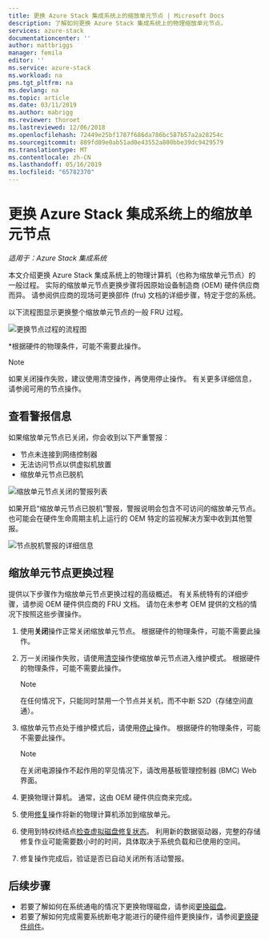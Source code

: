 ```yaml
---
title: 更换 Azure Stack 集成系统上的缩放单元节点 | Microsoft Docs
description: 了解如何更换 Azure Stack 集成系统上的物理缩放单元节点。
services: azure-stack
documentationcenter: ''
author: mattbriggs
manager: femila
editor: ''
ms.service: azure-stack
ms.workload: na
pms.tgt_pltfrm: na
ms.devlang: na
ms.topic: article
ms.date: 03/11/2019
ms.author: mabrigg
ms.reviewer: thoroet
ms.lastreviewed: 12/06/2018
ms.openlocfilehash: 72449e25bf1787f686da786bc587b57a2a28254c
ms.sourcegitcommit: 889fd09e0ab51ad0e43552a800bbe39dc9429579
ms.translationtype: MT
ms.contentlocale: zh-CN
ms.lasthandoff: 05/16/2019
ms.locfileid: "65782370"
---
```

# <a name="replace-a-scale-unit-node-on-an-azure-stack-integrated-system"></a>更换 Azure Stack 集成系统上的缩放单元节点

*适用于：Azure Stack 集成系统*

本文介绍更换 Azure Stack 集成系统上的物理计算机（也称为缩放单元节点）的一般过程。 实际的缩放单元节点更换步骤将因原始设备制造商 (OEM) 硬件供应商而异。 请参阅供应商的现场可更换部件 (fru) 文档的详细步骤，特定于您的系统。

以下流程图显示更换整个缩放单元节点的一般 FRU 过程。

![更换节点过程的流程图](media/azure-stack-replace-node/replacenodeflow.png)

*根据硬件的物理条件，可能不需要此操作。

> [!Note]  
> 如果关闭操作失败，建议使用清空操作，再使用停止操作。 有关更多详细信息，请参阅可用的节点操作。  

## <a name="review-alert-information"></a>查看警报信息

如果缩放单元节点已关闭，你会收到以下严重警报：

- 节点未连接到网络控制器
- 无法访问节点以供虚拟机放置
- 缩放单元节点已脱机

![缩放单元节点关闭的警报列表](media/azure-stack-replace-node/nodedownalerts.png)

如果开启“缩放单元节点已脱机”警报，警报说明会包含不可访问的缩放单元节点。 也可能会在硬件生命周期主机上运行的 OEM 特定的监视解决方案中收到其他警报。

![节点脱机警报的详细信息](media/azure-stack-replace-node/nodeoffline.png)

## <a name="scale-unit-node-replacement-process"></a>缩放单元节点更换过程

提供以下步骤作为缩放单元节点更换过程的高级概述。 有关系统特有的详细步骤，请参阅 OEM 硬件供应商的 FRU 文档。 请勿在未参考 OEM 提供的文档的情况下按照这些步骤操作。

1. 使用**关闭**操作正常关闭缩放单元节点。 根据硬件的物理条件，可能不需要此操作。 

2. 万一关闭操作失败，请使用[清空](azure-stack-node-actions.md#drain)操作使缩放单元节点进入维护模式。 根据硬件的物理条件，可能不需要此操作。

   > [!NOTE]  
   > 在任何情况下，只能同时禁用一个节点并关机，而不中断 S2D（存储空间直通）。

3. 缩放单元节点处于维护模式后，请使用[停止](azure-stack-node-actions.md#stop)操作。 根据硬件的物理条件，可能不需要此操作。

   > [!NOTE]  
   > 在关闭电源操作不起作用的罕见情况下，请改用基板管理控制器 (BMC) Web 界面。

4. 更换物理计算机。 通常，这由 OEM 硬件供应商来完成。
5. 使用[修复](azure-stack-node-actions.md#repair)操作将新的物理计算机添加到缩放单元。
6. 使用到特权终结点[检查虚拟磁盘修复状态](azure-stack-replace-disk.md#check-the-status-of-virtual-disk-repair)。 利用新的数据驱动器，完整的存储修复作业可能需要数小时的时间，具体取决于系统负载和已使用的空间。
7. 修复操作完成后，验证是否已自动关闭所有活动警报。

## <a name="next-steps"></a>后续步骤

- 若要了解如何在系统通电的情况下更换物理磁盘，请参阅[更换磁盘](azure-stack-replace-disk.md)。 
- 若要了解如何完成需要系统断电才能进行的硬件组件更换操作，请参阅[更换硬件组件](azure-stack-replace-component.md)。
